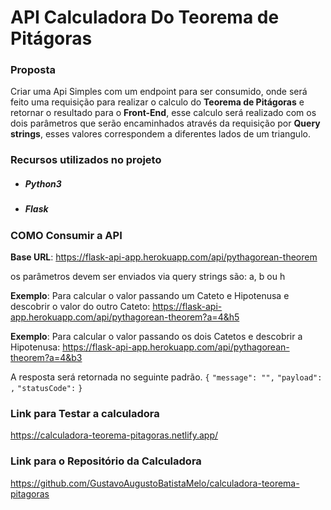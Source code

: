 # API Calculadora Do Teorema de Pitágoras



### Proposta

Criar uma Api Simples com um endpoint para ser consumido, onde será feito uma requisição para  realizar o calculo do **Teorema de Pitágoras** e retornar o resultado para o **Front-End**, esse calculo será realizado com os dois parâmetros que serão encaminhados através da requisição por **Query strings**, esses valores correspondem a diferentes lados de um triangulo.

### Recursos utilizados no projeto

* ##### Python3

* ##### Flask


### COMO Consumir a API

**Base URL**: https://flask-api-app.herokuapp.com/api/pythagorean-theorem

os parâmetros devem ser enviados via query strings são: a, b ou h

**Exemplo**: Para calcular o valor passando um Cateto e Hipotenusa e descobrir o valor do outro Cateto: https://flask-api-app.herokuapp.com/api/pythagorean-theorem?a=4&h5

**Exemplo**: Para calcular o valor passando os dois Catetos e descobrir a Hipotenusa: https://flask-api-app.herokuapp.com/api/pythagorean-theorem?a=4&b3

A resposta será retornada no seguinte padrão.
`{`
  `"message": "",`
  `"payload": ,`
  `"statusCode":` 
`}`

###  Link para Testar a calculadora 

https://calculadora-teorema-pitagoras.netlify.app/


  ### Link para o Repositório da Calculadora

https://github.com/GustavoAugustoBatistaMelo/calculadora-teorema-pitagoras



